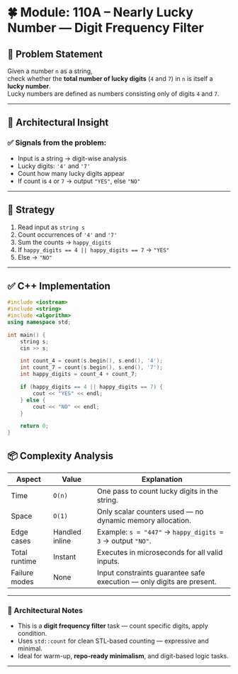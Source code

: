 # 🍀 Module: 110A – Nearly Lucky Number — Digit Frequency Filter

## 📌 Problem Statement

Given a number `n` as a string,  
check whether the **total number of lucky digits** (`4` and `7`) in `n` is itself a **lucky number**.  
Lucky numbers are defined as numbers consisting only of digits `4` and `7`.

---

## 🧩 Architectural Insight

### ✅ Signals from the problem:
- Input is a string → digit-wise analysis
- Lucky digits: `'4'` and `'7'`
- Count how many lucky digits appear
- If count is `4` or `7` → output `"YES"`, else `"NO"`

---

## 🔧 Strategy

1. Read input as `string s`
2. Count occurrences of `'4'` and `'7'`
3. Sum the counts → `happy_digits`
4. If `happy_digits == 4 || happy_digits == 7` → `"YES"`
5. Else → `"NO"`

---

## ✅ C++ Implementation

```cpp
#include <iostream>
#include <string>
#include <algorithm>
using namespace std;

int main() {
    string s;
    cin >> s;

    int count_4 = count(s.begin(), s.end(), '4');
    int count_7 = count(s.begin(), s.end(), '7');
    int happy_digits = count_4 + count_7;

    if (happy_digits == 4 || happy_digits == 7) {
        cout << "YES" << endl;
    } else {
        cout << "NO" << endl;
    }

    return 0;
}
```

## 📦 Complexity Analysis

| Aspect         | Value             | Explanation                                                                 |
|----------------|-------------------|------------------------------------------------------------------------------|
| Time           | `O(n)`            | One pass to count lucky digits in the string.                               |
| Space          | `O(1)`            | Only scalar counters used — no dynamic memory allocation.                   |
| Edge cases     | Handled inline    | Example: `s = "447"` → `happy_digits = 3` → output `"NO"`.                  |
| Total runtime  | Instant           | Executes in microseconds for all valid inputs.                              |
| Failure modes  | None              | Input constraints guarantee safe execution — only digits are present.       |

---

### 🧠 Architectural Notes

- This is a **digit frequency filter** task — count specific digits, apply condition.
- Uses `std::count` for clean STL-based counting — expressive and minimal.
- Ideal for warm-up, **repo-ready minimalism**, and digit-based logic tasks.

---
